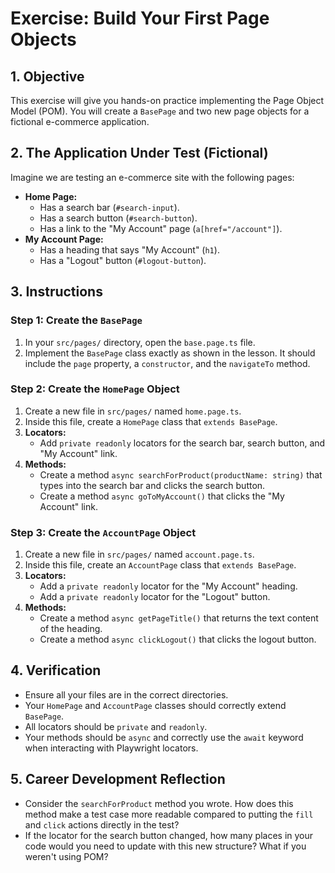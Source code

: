 # Exercise: Build Your First Page Objects

## 1. Objective

This exercise will give you hands-on practice implementing the Page Object Model (POM). You will create a `BasePage` and two new page objects for a fictional e-commerce application.

## 2. The Application Under Test (Fictional)

Imagine we are testing an e-commerce site with the following pages:

-   **Home Page:**
    -   Has a search bar (`#search-input`).
    -   Has a search button (`#search-button`).
    -   Has a link to the "My Account" page (`a[href="/account"]`).
-   **My Account Page:**
    -   Has a heading that says "My Account" (`h1`).
    -   Has a "Logout" button (`#logout-button`).

## 3. Instructions

### Step 1: Create the `BasePage`

1.  In your `src/pages/` directory, open the `base.page.ts` file.
2.  Implement the `BasePage` class exactly as shown in the lesson. It should include the `page` property, a `constructor`, and the `navigateTo` method.

### Step 2: Create the `HomePage` Object

1.  Create a new file in `src/pages/` named `home.page.ts`.
2.  Inside this file, create a `HomePage` class that `extends BasePage`.
3.  **Locators:**
    -   Add `private readonly` locators for the search bar, search button, and "My Account" link.
4.  **Methods:**
    -   Create a method `async searchForProduct(productName: string)` that types into the search bar and clicks the search button.
    -   Create a method `async goToMyAccount()` that clicks the "My Account" link.

### Step 3: Create the `AccountPage` Object

1.  Create a new file in `src/pages/` named `account.page.ts`.
2.  Inside this file, create an `AccountPage` class that `extends BasePage`.
3.  **Locators:**
    -   Add a `private readonly` locator for the "My Account" heading.
    -   Add a `private readonly` locator for the "Logout" button.
4.  **Methods:**
    -   Create a method `async getPageTitle()` that returns the text content of the heading.
    -   Create a method `async clickLogout()` that clicks the logout button.

## 4. Verification

-   Ensure all your files are in the correct directories.
-   Your `HomePage` and `AccountPage` classes should correctly extend `BasePage`.
-   All locators should be `private` and `readonly`.
-   Your methods should be `async` and correctly use the `await` keyword when interacting with Playwright locators.

## 5. Career Development Reflection

-   Consider the `searchForProduct` method you wrote. How does this method make a test case more readable compared to putting the `fill` and `click` actions directly in the test?
-   If the locator for the search button changed, how many places in your code would you need to update with this new structure? What if you weren't using POM?